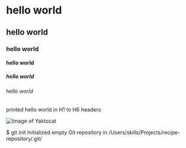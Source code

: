 # hello world
## hello world
### hello world
#### hello world
##### hello world
###### hello world

printed hello world in H1 to H6 headers

![Image of Yaktocat](https://octodex.github.com/images/yaktocat.png)

$ git init
Initialized empty Git repository in /Users/skills/Projects/recipe-repository/.git/


